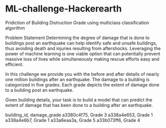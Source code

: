 # ML-challenge-Hackerearth
Pridiction of  Building Distruction Grade using multiclass classification algorithm

Problem Statement
Determining the degree of damage that is done to buildings post an earthquake can help identify safe and unsafe buildings, thus avoiding death and injuries resulting from aftershocks.  Leveraging the power of machine learning is one viable option that can potentially prevent massive loss of lives while simultaneously making rescue efforts easy and efficient.

In this challenge we provide you with the before and after details of nearly one million buildings after an earthquake. The damage to a building is categorized in five grades. Each grade depicts the extent of damage done to a building post an earthquake.

Given building details, your task is to build a model that can predict the extent of damage that has been done to a building after an earthquake.


building_id, damage_grade
a3380c4f75, Grade 3
a338a4e653, Grade 1
a338a4e6b7, Grade 1
a33a6eaa3a, Grade 5
a33b073ff6, Grade 4

